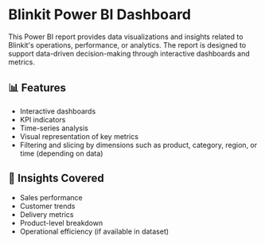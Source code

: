 # Blinkit Power BI Dashboard

This Power BI report provides data visualizations and insights related to Blinkit's operations, performance, or analytics. The report is designed to support data-driven decision-making through interactive dashboards and metrics.

## 📊 Features

- Interactive dashboards
- KPI indicators
- Time-series analysis
- Visual representation of key metrics
- Filtering and slicing by dimensions such as product, category, region, or time (depending on data)

## 🧠 Insights Covered

- Sales performance
- Customer trends
- Delivery metrics
- Product-level breakdown
- Operational efficiency (if available in dataset)
